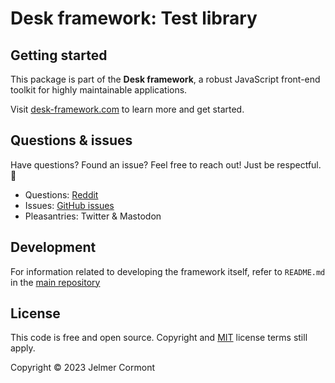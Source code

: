 # Desk framework: Test library

## Getting started

This package is part of the **Desk framework**, a robust JavaScript front-end toolkit for highly maintainable applications.

Visit [desk-framework.com](https://desk-framework.com) to learn more and get started.

## Questions & issues

Have questions? Found an issue? Feel free to reach out! Just be respectful. 🙏

- Questions: [Reddit](https://www.reddit.com/r/desk_framework/)
- Issues: [GitHub issues](https://github.com/desk-framework/desk/issues)
- Pleasantries: Twitter & Mastodon

## Development

For information related to developing the framework itself, refer to `README.md` in the [main repository](https://github.com/desk-framework/desk)

## License

This code is free and open source. Copyright and [MIT](https://opensource.org/licenses/MIT) license terms still apply.

Copyright &copy; 2023 Jelmer Cormont
